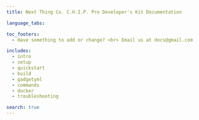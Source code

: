 ```yaml
---
title: Next Thing Co. C.H.I.P. Pro Developer's Kit Documentation 

language_tabs:

toc_footers:
  - Have something to add or change? <br> Email us at docs@gmail.com

includes:
  - intro
  - setup
  - quickstart
  - build
  - gadgetyml
  - commands
  - docker
  - troubleshooting

search: true
---
```


